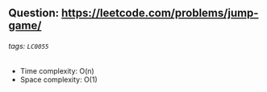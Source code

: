 ## Question: https://leetcode.com/problems/jump-game/
###### tags: `LC0055`

* Time complexity: O(n)
* Space complexity: O(1)